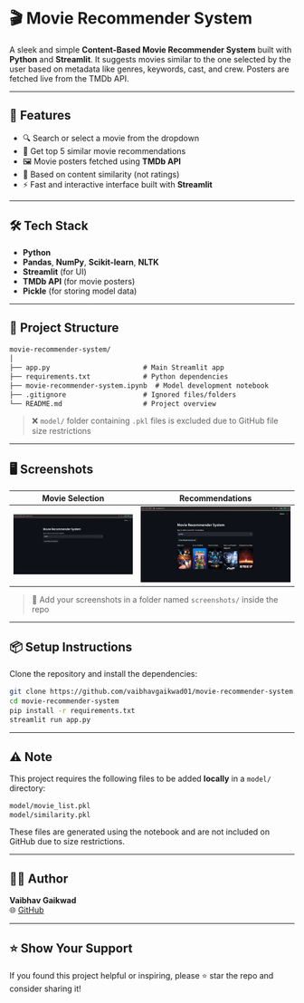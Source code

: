 # 🎬 Movie Recommender System

A sleek and simple **Content-Based Movie Recommender System** built with **Python** and **Streamlit**. It suggests movies similar to the one selected by the user based on metadata like genres, keywords, cast, and crew. Posters are fetched live from the TMDb API.

---

## 🚀 Features

- 🔍 Search or select a movie from the dropdown
- 🎯 Get top 5 similar movie recommendations
- 🖼️ Movie posters fetched using **TMDb API**
- 🧠 Based on content similarity (not ratings)
- ⚡ Fast and interactive interface built with **Streamlit**

---

## 🛠️ Tech Stack

- **Python**
- **Pandas**, **NumPy**, **Scikit-learn**, **NLTK**
- **Streamlit** (for UI)
- **TMDb API** (for movie posters)
- **Pickle** (for storing model data)

---

## 📂 Project Structure

```
movie-recommender-system/
│
├── app.py                       # Main Streamlit app
├── requirements.txt             # Python dependencies
├── movie-recommender-system.ipynb  # Model development notebook
├── .gitignore                   # Ignored files/folders
└── README.md                    # Project overview
```

> ❌ `model/` folder containing `.pkl` files is excluded due to GitHub file size restrictions

---

## 🖥️ Screenshots

| Movie Selection | Recommendations |
|-----------------|------------------|
| ![Movie Selection](screenshots/select_movie.png) | ![Recommendations](screenshots/recommendations.png) |

> 📸 Add your screenshots in a folder named `screenshots/` inside the repo

---

## 📦 Setup Instructions

Clone the repository and install the dependencies:

```bash
git clone https://github.com/vaibhavgaikwad01/movie-recommender-system.git
cd movie-recommender-system
pip install -r requirements.txt
streamlit run app.py
```

---

## ⚠️ Note

This project requires the following files to be added **locally** in a `model/` directory:

```
model/movie_list.pkl
model/similarity.pkl
```

These files are generated using the notebook and are not included on GitHub due to size restrictions.

---

## 🙋‍♂️ Author

**Vaibhav Gaikwad**  
🌐 [GitHub](https://github.com/vaibhavgaikwad01)

---

## ⭐ Show Your Support

If you found this project helpful or inspiring, please ⭐ star the repo and consider sharing it!
